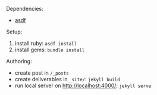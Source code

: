 Dependencies:
- [asdf](https://asdf-vm.com/)

Setup:

1. install ruby: `asdf install`
1. install gems: `bundle install`

Authoring:

* create post in `/_posts`
* create deliverables in `_site/`: `jekyll build`
* run local server on [http://localhost:4000/](http://localhost:4000/): `jekyll serve`

